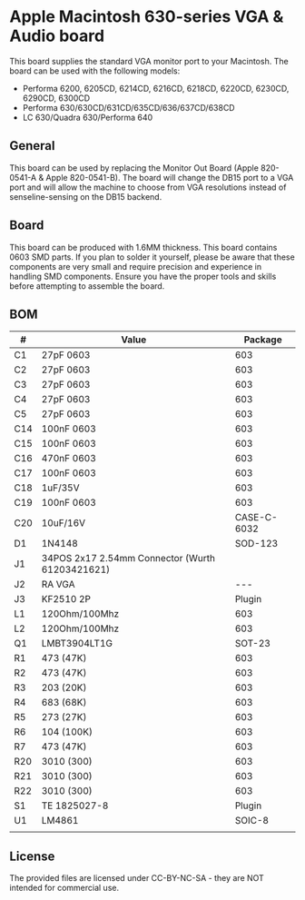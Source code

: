 # Apple Macintosh 630-series VGA & Audio board

This board supplies the standard VGA monitor port to your Macintosh. The board can be used with the following models:

- Performa 6200, 6205CD, 6214CD, 6216CD, 6218CD, 6220CD, 6230CD, 6290CD, 6300CD
- Performa 630/630CD/631CD/635CD/636/637CD/638CD
- LC 630/Quadra 630/Performa 640



## General

This board can be used by replacing the Monitor Out Board (Apple 820-0541-A & Apple 820-0541-B). The board will change the DB15 port to a VGA port and will allow the machine to choose from VGA resolutions instead of senseline-sensing on the DB15 backend.

## Board

This board can be produced with 1.6MM thickness. This board contains 0603 SMD parts. If you plan to solder it yourself, please be aware that these components are very small and require precision and experience in handling SMD components. Ensure you have the proper tools and skills before attempting to assemble the board.

## BOM

| #    | Value                                           | Package     |
| ---- | ----------------------------------------------- | ----------- |
| C1   | 27pF 0603                                       | 603         |
| C2   | 27pF 0603                                       | 603         |
| C3   | 27pF 0603                                       | 603         |
| C4   | 27pF 0603                                       | 603         |
| C5   | 27pF 0603                                       | 603         |
| C14  | 100nF 0603                                      | 603         |
| C15  | 100nF 0603                                      | 603         |
| C16  | 470nF 0603                                      | 603         |
| C17  | 100nF 0603                                      | 603         |
| C18  | 1uF/35V                                         | 603         |
| C19  | 100nF 0603                                      | 603         |
| C20  | 10uF/16V                                        | CASE-C-6032 |
| D1   | 1N4148                                          | SOD-123     |
| J1   | 34POS 2x17 2.54mm Connector (Wurth 61203421621) |             |
| J2   | RA VGA                                          | ---         |
| J3   | KF2510 2P                                       | Plugin      |
| L1   | 120Ohm/100Mhz                                   | 603         |
| L2   | 120Ohm/100Mhz                                   | 603         |
| Q1   | LMBT3904LT1G                                    | SOT-23      |
| R1   | 473 (47K)                                       | 603         |
| R2   | 473 (47K)                                       | 603         |
| R3   | 203 (20K)                                       | 603         |
| R4   | 683 (68K)                                       | 603         |
| R5   | 273 (27K)                                       | 603         |
| R6   | 104 (100K)                                      | 603         |
| R7   | 473 (47K)                                       | 603         |
| R20  | 3010 (300)                                      | 603         |
| R21  | 3010 (300)                                      | 603         |
| R22  | 3010 (300)                                      | 603         |
| S1   | TE 1825027-8                                    | Plugin      |
| U1   | LM4861                                          | SOIC-8      |
|      |                                                 |             |

## License

The provided files are licensed under CC-BY-NC-SA - they are NOT intended for commercial use.


